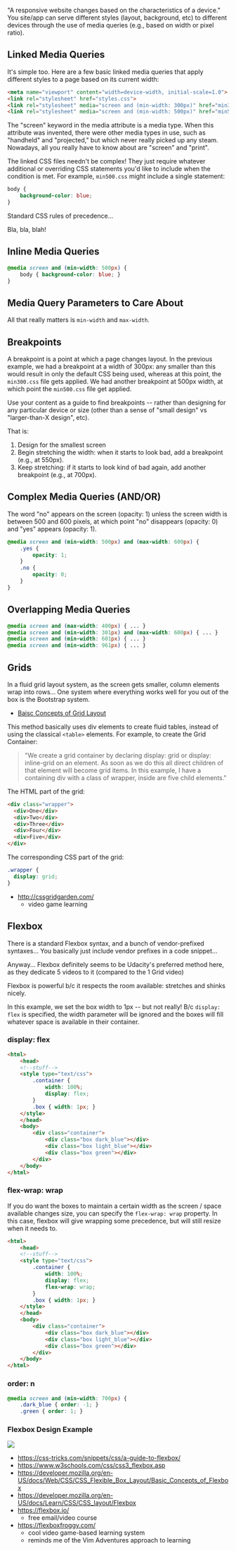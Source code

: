 "A responsive website changes based on the characteristics of a device."  You site/app can serve
different styles (layout, background, etc) to different devices through the use of media queries (e.g., based on width or pixel
ratio).

## Linked Media Queries
It's simple too. Here are a few basic linked media queries that apply different styles to a page based
on its current width:

```html
<meta name="viewport" content="width=device-width, initial-scale=1.0">
<link rel="stylesheet" href="styles.css">
<link rel="stylesheet" media="screen and (min-width: 300px)" href="min300.css">
<link rel="stylesheet" media="screen and (min-width: 500px)" href="min500.css">
```

The "screen" keyword in the media attribute is a media type.  When this attribute was invented, there
were other media types in use, such as "handheld" and "projected," but which never really picked up any 
steam.  Nowadays, all you really have to know about are "screen" and "print".

The linked CSS files needn't be complex!  They just require whatever additional or overriding
CSS statements you'd like to include when the condition is met.  For example, `min500.css`
might include a single statement:

```css
body {
    background-color: blue;
}
```

Standard CSS rules of precedence...

Bla, bla, blah!

## Inline Media Queries
```css
@media screen and (min-width: 500px) {
    body { background-color: blue; }
}
```

## Media Query Parameters to Care About
All that really matters is `min-width` and `max-width`.

## Breakpoints
A breakpoint is a point at which a page changes layout.  In the previous example, we had a breakpoint
at a width of 300px: any smaller than this would result in only the default CSS being used, whereas
at this point, the `min300.css` file gets applied.  We had another breakpoint at 500px width, at which
point the `min500.css` file get applied.

Use your content as a guide to find breakpoints -- rather than designing for any particular device or
size (other than a sense of "small design" vs "larger-than-X design", etc).  

That is:
1. Design for the smallest screen
2. Begin stretching the width:  when it starts to look bad, add a breakpoint (e.g., at 550px).
3. Keep stretching: if it starts to look kind of bad again, add another breakpoint (e.g., at 700px).


## Complex Media Queries (AND/OR)
The word "no" appears on the screen (opacity: 1) unless the screen width is between
500 and 600 pixels, at which point "no" disappears (opacity: 0) and "yes"
appears (opacity: 1). 
```css
@media screen and (min-width: 500px) and (max-width: 600px) {
    .yes {
        opacity: 1;
    }
    .no {
        opacity: 0;
    }
}
```

## Overlapping Media Queries
```css
@media screen and (max-width: 400px) { ... }
@media screen and (min-width: 301px) and (max-width: 600px) { ... }
@media screen and (min-width: 601px) { ... }
@media screen and (min-width: 961px) { ... }
```

## Grids
In a fluid grid layout system, as the screen gets smaller, column elements wrap 
into rows... One system where everything works well for you out of the box is the 
Bootstrap system.

* [Baisc Concepts of Grid Layout](https://developer.mozilla.org/en-US/docs/Web/CSS/CSS_Grid_Layout/Basic_Concepts_of_Grid_Layout)

This method basically uses div elements to create fluid tables, instead of using
the classical `<table>` elements. For example, to create the Grid Container:

> "We create a grid container by declaring display: grid or display: inline-grid on an element. As soon as we do this all direct children of that element will become grid items.  In this example, I have a containing div with a class of wrapper, inside are five child elements."

The HTML part of the grid:
```html
<div class="wrapper">
  <div>One</div>
  <div>Two</div>
  <div>Three</div>
  <div>Four</div>
  <div>Five</div>
</div>
```

The corresponding CSS part of the grid:
```css
.wrapper {
  display: grid;
}
```

* http://cssgridgarden.com/
    - video game learning


## Flexbox
There is a standard Flexbox syntax, and a bunch of vendor-prefixed syntaxes... You basically
just include vendor prefixes in a code snippet...

Anyway... Flexbox definitely seems to be Udacity's preferred method here, as they dedicate 5 videos
to it (compared to the 1 Grid video)

Flexbox is powerful b/c it respects the room available: stretches and shinks nicely.

In this example, we set the box width to 1px -- but not really!  B/c `display: flex` is 
specified, the width parameter will be ignored and the boxes will fill whatever space is
available in their container.


### display: flex
```html
<html>
    <head>
    <!--stuff-->
    <style type="text/css">
        .container {
            width: 100%;
            display: flex;
        }
        .box { width: 1px; }
    </style>
    </head>
    <body>
        <div class="container">
            <div class="box dark_blue"></div>
            <div class="box light_blue"></div>
            <div class="box green"></div>
        </div>
    </body>
</html>
```

### flex-wrap: wrap
If you do want the boxes to maintain a certain width as the screen / space available
changes size, you can specify the `flex-wrap: wrap` property.  In this case, flexbox will
give wrapping some precedence, but will still resize when it needs to.

```html
<html>
    <head>
    <!--stuff-->
    <style type="text/css">
        .container {
            width: 100%;
            display: flex;
            flex-wrap: wrap;
        }
        .box { width: 1px; }
    </style>
    </head>
    <body>
        <div class="container">
            <div class="box dark_blue"></div>
            <div class="box light_blue"></div>
            <div class="box green"></div>
        </div>
    </body>
</html>
```

### order: n
```css
@media screen and (min-width: 700px) {
    .dark_blue { order: -1; }
    .green { order: 1; }
```

### Flexbox Design Example
<img src="./images/flexbox-design.png">
    
            

* https://css-tricks.com/snippets/css/a-guide-to-flexbox/
* https://www.w3schools.com/css/css3_flexbox.asp
* https://developer.mozilla.org/en-US/docs/Web/CSS/CSS_Flexible_Box_Layout/Basic_Concepts_of_Flexbox
* https://developer.mozilla.org/en-US/docs/Learn/CSS/CSS_layout/Flexbox
* https://flexbox.io/
    - free email/video course 
* https://flexboxfroggy.com/
    - cool video game-based learning system
    - reminds me of the Vim Adventures approach to learning
